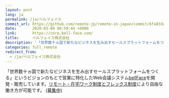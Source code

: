 ```yaml
---
layout: post
lang: ja
permalink: /ja/ベルフェイス
commit_url: https://github.com/remote-jp/remote-in-japan/commit/6fa833e2a6907514806f3d0aeeb6ae3aae45ff53
date:       2020-03-09 00:59:44 +0900
link:       https://corp.bell-face.com/
title:      ベルフェイス株式会社
description: '「世界数十ヵ国で新たなビジネスを生み出すセールスプラットフォームをつくる」というビジョンのもとで営業に特化したWeb会議システムbellFaceを開発・販売しています。リモート・在宅ワーク制度とフレックス制度により自由な働き方が可能です。 (募集中)'
categories: full_remote
redirect_from:
  - /ja/ベルフェイス株式会社
---
```


<p>「世界数十ヵ国で新たなビジネスを生み出すセールスプラットフォームをつくる」というビジョンのもとで営業に特化したWeb会議システム<a href="https://bell-face.com/">bellFace</a>を開発・販売しています。<a href="https://corp.bell-face.com/workplace">リモート・在宅ワーク制度とフレックス制度</a>により自由な働き方が可能です。 <a href="https://hrmos.co/pages/bellface">(募集中)</a></p>
